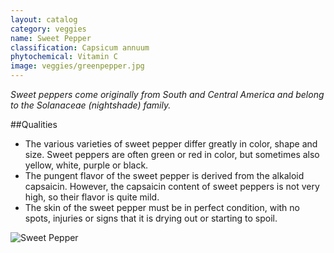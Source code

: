 ```yaml
---
layout: catalog
category: veggies
name: Sweet Pepper
classification: Capsicum annuum
phytochemical: Vitamin C
image: veggies/greenpepper.jpg
---
```


*Sweet peppers come originally from South and Central America and belong to the Solanaceae (nightshade) family.*

##Qualities 
 
- The various varieties of sweet pepper differ greatly in color, shape and size. Sweet peppers are often green or red in color, but sometimes also yellow, white, purple or black. 
- The pungent flavor of the sweet pepper is derived from the alkaloid capsaicin. However, the capsaicin content of sweet peppers is not very high, so their flavor is quite mild. 
- The skin of the sweet pepper must be in perfect condition, with no spots, injuries or signs that it is drying out or starting to spoil.

![Sweet Pepper](http://upload.wikimedia.org/wikipedia/commons/a/a7/Capsicum1.jpg)
